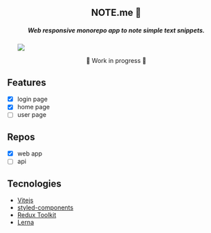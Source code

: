 <div align="center">
  <h2>NOTE.me 📖</h2>
  <h5>Web responsive monorepo app to note simple text snippets.</h5>
</div>

<ul>  
  <img src="https://img.shields.io/badge/version-1.00-green"/>
</ul>

<div align="center">
  🚧 Work in progress 🚧
</div>

## Features
- [x] login page
- [x] home page
- [ ] user page

## Repos
- [x] web app
- [ ] api

## Tecnologies
<ul>
  <li> 
    <a href="https://vitejs.dev/">Vitejs</a></br>
  </li>
  <li>   
    <a href="https://styled-components.com/docs">styled-components</a></br>
  </li>
  <li> 
    <a href="https://redux-toolkit.js.org/">Redux Toolkit</a></br>
  </li>
  <li> 
    <a href="https://lerna.js.org/">Lerna</a></br>
  </li>  
</ul>
